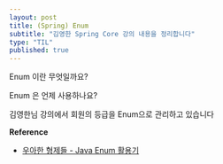 ```yaml
---
layout: post
title: (Spring) Enum
subtitle: "김영한 Spring Core 강의 내용을 정리합니다"
type: "TIL"
published: true
---
```


Enum 이란 무엇일까요?

Enum 은 언제 사용하나요?

김영한님 강의에서 회원의 등급을 Enum으로 관리하고 있습니다

**Reference**
- [우아한 형제들 - Java Enum 활용기]()